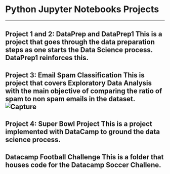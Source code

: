# Python Jupyter Notebooks Projects

---
Project 1 and 2: DataPrep and DataPrep1
This is a project that goes through the data preparation steps as one starts the Data Science process. DataPrep1 reinforces this.
---
Project 3: Email Spam Classification
This is project that covers Exploratory Data Analysis with the main objective of comparing the ratio of spam to non spam emails in the dataset.
![Capture](https://user-images.githubusercontent.com/56107729/174633350-83051e2c-681d-4404-9566-eb08a8a9f134.PNG)
---
Project 4: Super Bowl Project
This is a project implemented with DataCamp to ground the data science process.
---
Datacamp Football Challenge
This is a folder that houses code for the Datacamp Soccer Challene.
---

